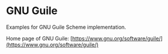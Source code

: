 # GNU Guile

Examples for GNU Guile Scheme implementation.

Home page of GNU Guile:
[https://www.gnu.org/software/guile/](https://www.gnu.org/software/guile/)
